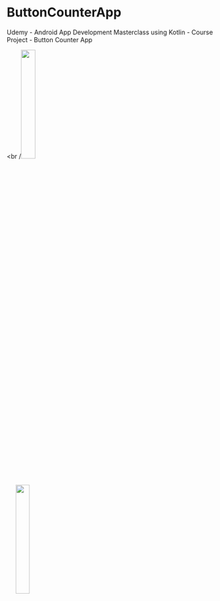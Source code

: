 # ButtonCounterApp
Udemy - Android App Development Masterclass using Kotlin - Course Project - Button Counter App

<br /<img src="https://user-images.githubusercontent.com/30619162/174451892-41af22fa-b905-4d33-8a95-3b7f6a6a7927.png" width="25%">  
&nbsp;&nbsp;&nbsp;&nbsp;  <img src="https://user-images.githubusercontent.com/30619162/174451893-cb56987d-937c-434f-a080-81d9f8f4517d.png" width="25%">  
